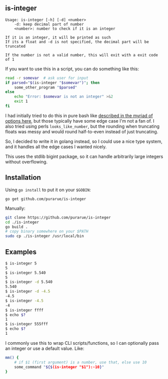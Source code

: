 ## is-integer

```
Usage: is-integer [-h] [-d] <number>
	-d: keep decimal part of number
    <number>: number to check if it is an integer

If it is an integer, it will be printed as such
If its a float and -d is not specified, the decimal part will be truncated

If the number is not a valid number, this will exit with a exit code of 1
```

If you want to use this in a script, you can do something like this:

```bash
read -r somevar  # ask user for input
if parsed="$(is-integer "$somevar")"; then
	some_other_program "$parsed"
else
    echo "Error: $somevar is not an integer" >&2
    exit 1
fi
```

I had initially tried to do this in pure bash like [described in the myriad of options here](https://stackoverflow.com/questions/806906/how-do-i-test-if-a-variable-is-a-number-in-bash), but those typically have some edge case I'm not a fan of. I also tried using perls `looks_like_number`, but the rounding when truncating floats was messy and would round half-to-even instead of just truncating.

So, I decided to write it in golang instead, so I could use a nice type system, and it handles all the edge cases I wanted nicely.

This uses the stdlib bigint package, so it can handle arbitrarily large integers without overflowing.

## Installation

Using `go install` to put it on your `$GOBIN`:

```
go get github.com/purarue/is-integer
```

Manually:

```bash
git clone https://github.com/purarue/is-integer
cd ./is-integer
go build .
# copy binary somewhere on your $PATH
sudo cp ./is-integer /usr/local/bin
```

## Examples

```bash
$ is-integer 5
5
$ is-integer 5.540
5
$ is-integer -d 5.540
5.540
$ is-integer -d -4.5
-4.5
$ is-integer -4.5
-4
$ is-integer ffff
$ echo $?
1
$ is-integer 555fff
$ echo $?
1
```

I commonly use this to wrap CLI scripts/functions, so I can optionally pass an integer or use a default value. Like:

```bash
mm() {
    # if $1 (first argument) is a number, use that, else use 10
    some_command "${$(is-integer "$1"):-10}"
}
```
